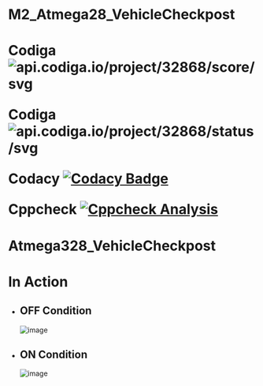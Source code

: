 # M2_Atmega28_VehicleCheckpost
<h1>

Codiga ![api.codiga.io/project/32868/score/svg](https://api.codiga.io/project/32868/score/svg) 
  
Codiga ![api.codiga.io/project/32868/status/svg](https://api.codiga.io/project/32868/status/svg)

Codacy [![Codacy Badge](https://app.codacy.com/project/badge/Grade/e917acfe4c8b4353a38b38a0bd13a32c)](https://www.codacy.com/gh/sailesh10439/M2_VehicleCheckpost/dashboard?utm_source=github.com&amp;utm_medium=referral&amp;utm_content=sailesh10439/M2_VehicleCheckpost&amp;utm_campaign=Badge_Grade)

Cppcheck [![Cppcheck Analysis](https://github.com/sailesh10439/M2_VehicleCheckpost/actions/workflows/Cppcheck_Analyse.yml/badge.svg)](https://github.com/sailesh10439/M2_VehicleCheckpost/actions/workflows/Cppcheck_Analyse.yml)

</h1>


<h1> Atmega328_VehicleCheckpost </h1>

<h1> In Action </h1>

 - <h2> OFF Condition </h2>
 
    ![image](https://user-images.githubusercontent.com/101562643/164168817-8aa18c4b-74b7-49b5-a242-5aad09547a8c.png)

- <h2> ON Condition </h2>

    ![image](https://user-images.githubusercontent.com/101562643/164169155-2459f4aa-2fd8-4973-9855-75f540293b6b.png)

    
